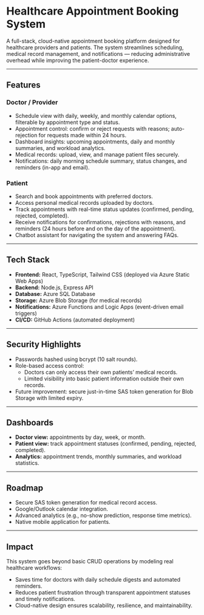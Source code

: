 # Healthcare Appointment Booking System

A full-stack, cloud-native appointment booking platform designed for healthcare providers and patients. The system streamlines scheduling, medical record management, and notifications — reducing administrative overhead while improving the patient-doctor experience.

---

## Features

### Doctor / Provider
- Schedule view with daily, weekly, and monthly calendar options, filterable by appointment type and status.  
- Appointment control: confirm or reject requests with reasons; auto-rejection for requests made within 24 hours.  
- Dashboard insights: upcoming appointments, daily and monthly summaries, and workload analytics.  
- Medical records: upload, view, and manage patient files securely.  
- Notifications: daily morning schedule summary, status changes, and reminders (in-app and email).  

### Patient
- Search and book appointments with preferred doctors.  
- Access personal medical records uploaded by doctors.  
- Track appointments with real-time status updates (confirmed, pending, rejected, completed).  
- Receive notifications for confirmations, rejections with reasons, and reminders (24 hours before and on the day of the appointment).  
- Chatbot assistant for navigating the system and answering FAQs.  

---

## Tech Stack

- **Frontend:** React, TypeScript, Tailwind CSS (deployed via Azure Static Web Apps)  
- **Backend:** Node.js, Express API  
- **Database:** Azure SQL Database  
- **Storage:** Azure Blob Storage (for medical records)  
- **Notifications:** Azure Functions and Logic Apps (event-driven email triggers)  
- **CI/CD:** GitHub Actions (automated deployment)  

---

## Security Highlights

- Passwords hashed using bcrypt (10 salt rounds).  
- Role-based access control:
  - Doctors can only access their own patients’ medical records.  
  - Limited visibility into basic patient information outside their own records.  
- Future improvement: secure just-in-time SAS token generation for Blob Storage with limited expiry.  

---

## Dashboards

- **Doctor view:** appointments by day, week, or month.  
- **Patient view:** track appointment statuses (confirmed, pending, rejected, completed).  
- **Analytics:** appointment trends, monthly summaries, and workload statistics.  

---

## Roadmap

- Secure SAS token generation for medical record access.  
- Google/Outlook calendar integration.  
- Advanced analytics (e.g., no-show prediction, response time metrics).  
- Native mobile application for patients.  

---

## Impact

This system goes beyond basic CRUD operations by modeling real healthcare workflows:
- Saves time for doctors with daily schedule digests and automated reminders.  
- Reduces patient frustration through transparent appointment statuses and timely notifications.  
- Cloud-native design ensures scalability, resilience, and maintainability.
